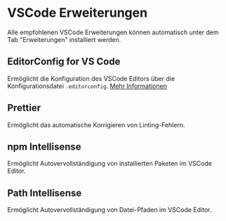 # VSCode Erweiterungen

Alle empfohlenen VSCode Erweiterungen können automatisch unter dem Tab "Erweiterungen" installiert werden.

## EditorConfig for VS Code

Ermöglicht die Konfiguration des VSCode Editors über die Konfigurationsdatei `.editorconfig`.
[Mehr Informationen](https://editorconfig.org/)

## Prettier

Ermöglicht das automatische Korrigieren von Linting-Fehlern.

## npm Intellisense

Ermöglicht Autovervollständigung von installierten Paketen im VSCode Editor.

## Path Intellisense

Ermöglicht Autovervollständigung von Datei-Pfaden im VSCode Editor.
